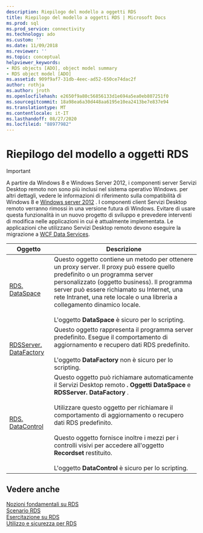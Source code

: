 ```yaml
---
description: Riepilogo del modello a oggetti RDS
title: Riepilogo del modello a oggetti RDS | Microsoft Docs
ms.prod: sql
ms.prod_service: connectivity
ms.technology: ado
ms.custom: ''
ms.date: 11/09/2018
ms.reviewer: ''
ms.topic: conceptual
helpviewer_keywords:
- RDS objects [ADO], object model summary
- RDS object model [ADO]
ms.assetid: 909f9af7-31db-4eec-ad52-650ce74dac2f
author: rothja
ms.author: jroth
ms.openlocfilehash: e2650f9a80c56856133d1e694a5ea0eb807251f0
ms.sourcegitcommit: 18a98ea6a30d448aa6195e10ea2413be7e837e94
ms.translationtype: MT
ms.contentlocale: it-IT
ms.lasthandoff: 08/27/2020
ms.locfileid: "88977982"
---
```

# <a name="rds-object-model-summary"></a>Riepilogo del modello a oggetti RDS
> [!IMPORTANT]
>  A partire da Windows 8 e Windows Server 2012, i componenti server Servizi Desktop remoto non sono più inclusi nel sistema operativo Windows. per altri dettagli, vedere le informazioni di riferimento sulla compatibilità di Windows 8 e [Windows server 2012](https://www.microsoft.com/download/details.aspx?id=27416) . I componenti client Servizi Desktop remoto verranno rimossi in una versione futura di Windows. Evitare di usare questa funzionalità in un nuovo progetto di sviluppo e prevedere interventi di modifica nelle applicazioni in cui è attualmente implementata. Le applicazioni che utilizzano Servizi Desktop remoto devono eseguire la migrazione a [WCF Data Services](https://go.microsoft.com/fwlink/?LinkId=199565).  
  
|Oggetto|Descrizione|  
|------------|-----------------|  
|[RDS. DataSpace](../../reference/rds-api/dataspace-object-rds.md)|Questo oggetto contiene un metodo per ottenere un proxy server. Il proxy può essere quello predefinito o un programma server personalizzato (oggetto business). Il programma server può essere richiamato su Internet, una rete Intranet, una rete locale o una libreria a collegamento dinamico locale.<br /><br /> L'oggetto **DataSpace** è sicuro per lo scripting.|  
|[RDSServer. DataFactory](../../reference/rds-api/datafactory-object-rdsserver.md)|Questo oggetto rappresenta il programma server predefinito. Esegue il comportamento di aggiornamento e recupero dati RDS predefinito.<br /><br /> L'oggetto **DataFactory** non è sicuro per lo scripting.|  
|[RDS. DataControl](../../reference/rds-api/datacontrol-object-rds.md)|Questo oggetto può richiamare automaticamente il Servizi Desktop remoto **. Oggetti DataSpace** e **RDSServer. DataFactory** .<br /><br /> Utilizzare questo oggetto per richiamare il comportamento di aggiornamento o recupero dati RDS predefinito.<br /><br /> Questo oggetto fornisce inoltre i mezzi per i controlli visivi per accedere all'oggetto **Recordset** restituito.<br /><br /> L'oggetto **DataControl** è sicuro per lo scripting.|  
  
## <a name="see-also"></a>Vedere anche  
 [Nozioni fondamentali su RDS](./rds-fundamentals.md)   
 [Scenario RDS](./rds-scenario.md)   
 [Esercitazione su RDS](./rds-tutorial.md)   
 [Utilizzo e sicurezza per RDS](./rds-usage-and-security.md)